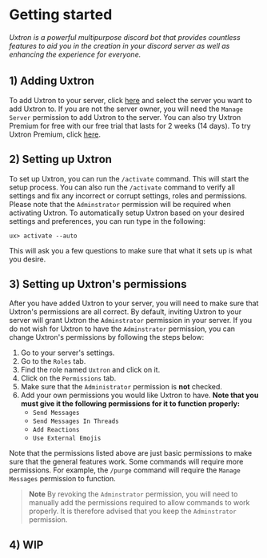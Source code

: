 # Getting started
###### Uxtron is a powerful multipurpose discord bot that provides countless features to aid you in the creation in your discord server as well as enhancing the experience for everyone.
## 1) Adding Uxtron
To add Uxtron to your server, click [here](https://discord.com/api/oauth2/authorize?client_id=882000000000000000&permissions=8&scope=bot%20applications.commands) and select the server you want to add Uxtron to. If you are not the server owner, you will need the `Manage Server` permission to add Uxtron to the server. You can also try Uxtron Premium for free with our free trial that lasts for 2 weeks (14 days). To try Uxtron Premium, click [here](https://discord.com/api/oauth2/authorize?client_id=882000000000000000&permissions=8&scope=bot%20applications.commands&guild_id=882000000000000000&disable_guild_select=true).
## 2) Setting up Uxtron
To set up Uxtron, you can run the `/activate` command. This will start the setup process. You can also run the `/activate` command to verify all settings and fix any incorrect or corrupt settings, roles and permissions. Please note that the `Adminstrator` permission will be required when activating Uxtron. To automatically setup Uxtron based on your desired settings and preferences, you can run type in the following:
```text
ux> activate --auto 
```
This will ask you a few questions to make sure that what it sets up is what you desire.
## 3) Setting up Uxtron's permissions
After you have added Uxtron to your server, you will need to make sure that Uxtron's permissions are all correct. By default, inviting Uxtron to your server will grant Uxtron the `Adminstrator` permission in your server. If you do not wish for Uxtron to have the `Adminstrator` permission, you can change Uxtron's permissions by following the steps below:
1. Go to your server's settings.
2. Go to the `Roles` tab.
3. Find the role named `Uxtron` and click on it.
4. Click on the `Permissions` tab.
5. Make sure that the `Administrator` permission is **not** checked.
6. Add your own permissions you would like Uxtron to have. **Note that you must give it the following permissions for it to function properly:**
   - `Send Messages`
   - `Send Messages In Threads`
   - `Add Reactions`
   - `Use External Emojis`
   
Note that the permissions listed above are just basic permissions to make sure that the general features work. Some commands will require more permissions. For example, the `/purge` command will require the `Manage Messages` permission to function.

> **Note**
> By revoking the `Adminstrator` permission, you will need to manually add the permissions required to allow commands to work properly. It is therefore advised that you keep the `Adminstrator` permission.

## 4) WIP